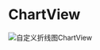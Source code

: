 # ChartView

![自定义折线图ChartView](https://github.com/xiaoyanger0825/ChartView/tree/master/app/src/main/assets/chartview.gif)
